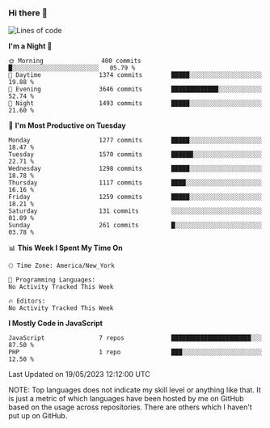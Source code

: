 ### Hi there 👋

<!--
**LynxJinxxy/LynxJinxxy** is a ✨ _special_ ✨ repository because its `README.md` (this file) appears on your GitHub profile.

Here are some ideas to get you started:

- 🔭 I’m currently working on ...
- 🌱 I’m currently learning ...
- 👯 I’m looking to collaborate on ...
- 🤔 I’m looking for help with ...
- 💬 Ask me about ...
- 📫 How to reach me: ...
- 😄 Pronouns: ...
- ⚡ Fun fact: ...
-->

<!--START_SECTION:waka-->
![Lines of code](https://img.shields.io/badge/From%20Hello%20World%20I%27ve%20Written-15.1%20million%20lines%20of%20code-blue)

**I'm a Night 🦉** 

```text
🌞 Morning                400 commits         █░░░░░░░░░░░░░░░░░░░░░░░░   05.79 % 
🌆 Daytime                1374 commits        █████░░░░░░░░░░░░░░░░░░░░   19.88 % 
🌃 Evening                3646 commits        █████████████░░░░░░░░░░░░   52.74 % 
🌙 Night                  1493 commits        █████░░░░░░░░░░░░░░░░░░░░   21.60 % 
```
📅 **I'm Most Productive on Tuesday** 

```text
Monday                   1277 commits        █████░░░░░░░░░░░░░░░░░░░░   18.47 % 
Tuesday                  1570 commits        ██████░░░░░░░░░░░░░░░░░░░   22.71 % 
Wednesday                1298 commits        █████░░░░░░░░░░░░░░░░░░░░   18.78 % 
Thursday                 1117 commits        ████░░░░░░░░░░░░░░░░░░░░░   16.16 % 
Friday                   1259 commits        █████░░░░░░░░░░░░░░░░░░░░   18.21 % 
Saturday                 131 commits         ░░░░░░░░░░░░░░░░░░░░░░░░░   01.89 % 
Sunday                   261 commits         █░░░░░░░░░░░░░░░░░░░░░░░░   03.78 % 
```


📊 **This Week I Spent My Time On** 

```text
🕑︎ Time Zone: America/New_York

💬 Programming Languages: 
No Activity Tracked This Week

🔥 Editors: 
No Activity Tracked This Week
```

**I Mostly Code in JavaScript** 

```text
JavaScript               7 repos             ██████████████████████░░░   87.50 % 
PHP                      1 repo              ███░░░░░░░░░░░░░░░░░░░░░░   12.50 % 
```




 Last Updated on 19/05/2023 12:12:00 UTC
<!--END_SECTION:waka-->
NOTE: Top languages does not indicate my skill level or anything like that. It is just a metric of which languages have been hosted by me on GitHub based on the usage across repositories. There are others which I haven't put up on GitHub.
